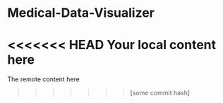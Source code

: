# Medical-Data-Visualizer
<<<<<<< HEAD
Your local content here
=======
The remote content here
>>>>>>> [some commit hash]